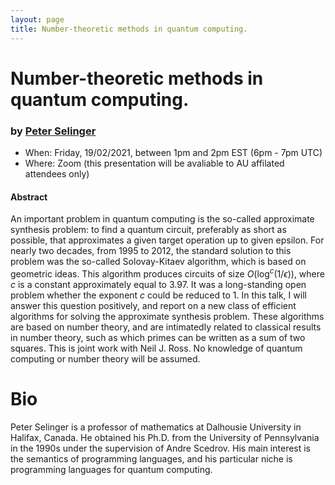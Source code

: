 ```yaml
---
layout: page
title: Number-theoretic methods in quantum computing.
---
```


Number-theoretic methods in quantum computing.
======
### by [Peter Selinger]()

- When: Friday, 19/02/2021, between 1pm and 2pm EST (6pm - 7pm UTC)
- Where: Zoom (this presentation will be avaliable to AU affilated attendees only)

#### Abstract

An important problem in quantum computing is the so-called approximate
synthesis problem: to find a quantum circuit, preferably as short as
possible, that approximates a given target operation up to given
epsilon. For nearly two decades, from 1995 to 2012, the standard
solution to this problem was the so-called Solovay-Kitaev algorithm,
which is based on geometric ideas. This algorithm produces circuits of
size $O(\mathsf{log}^c(1/\epsilon))$, where $c$ is a constant
approximately equal to $3.97$. It was a long-standing open problem
whether the exponent $c$ could be reduced to $1$. In this talk, I will
answer this question positively, and report on a new class of
efficient algorithms for solving the approximate synthesis
problem. These algorithms are based on number theory, and are
intimatedly related to classical results in number theory, such as
which primes can be written as a sum of two squares.  This is joint
work with Neil J. Ross. No knowledge of quantum computing or number
theory will be assumed.

# Bio

Peter Selinger is a professor of mathematics at Dalhousie
University in Halifax, Canada. He obtained his Ph.D. from the
University of Pennsylvania in the 1990s under the supervision of Andre
Scedrov. His main interest is the semantics of programming languages,
and his particular niche is programming languages for quantum
computing.

